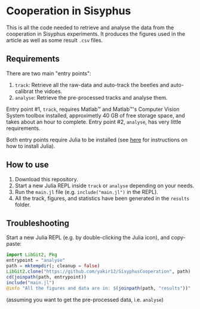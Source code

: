 # Cooperation in Sisyphus
This is all the code needed to retrieve and analyse the data from the cooperation in Sisyphus experiments. It produces the figures used in the article as well as some result `.csv` files.

## Requirements
There are two main "entry points":
1. `track`: Retrieve all the raw-data and auto-track the beetles and auto-calibrat the vidoes.
2. `analyse`: Retrieve the pre-processed tracks and analyse them.

Entry point #1, `track`, requires Matlab™ and Matlab™'s Computer Vision System toolbox installed, approximetly 40 GB of free storage space, and takes about an hour to complete. Entry point #2, `analyse`, has very little requirements. 

Both entry points require Julia to be installed (see [here](https://julialang.org/downloads/) for instructions on how to install Julia).

## How to use
1. Download this repository.
2. Start a new Julia REPL inside `track` or `analyse` depending on your needs.
3. Run the `main.jl` file (e.g. `include("main.jl")` in the REPL).
4. All the track, figures, and statistics have been generated in the `results` folder.

## Troubleshooting
Start a new Julia REPL (e.g. by double-clicking the Julia icon), and copy-paste:
```julia
import LibGit2, Pkg
entrypoint = "analyse"
path = mktempdir(; cleanup = false)
LibGit2.clone("https://github.com/yakir12/SisyphusCooperation", path) 
cd(joinpath(path, entrypoint))
include("main.jl")
@info "All the figures and data are in: $(joinpath(path, "results"))"
```
(assuming you want to get the pre-processed data, i.e. `analyse`)
